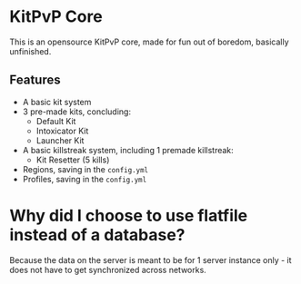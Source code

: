 # KitPvP Core
This is an opensource KitPvP core, made for fun out of boredom, basically unfinished.

## Features
* A basic kit system
* 3 pre-made kits, concluding:
    * Default Kit
    * Intoxicator Kit
    * Launcher Kit
* A basic killstreak system, including 1 premade killstreak:
    * Kit Resetter (5 kills)
* Regions, saving in the ``config.yml``
* Profiles, saving in the ``config.yml``

# Why did I choose to use flatfile instead of a database?
Because the data on the server is meant to be for 1 server instance only - it does not have to get synchronized across networks.